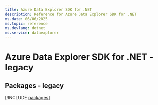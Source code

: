 ```yaml
---
title: Azure Data Explorer SDK for .NET
description: Reference for Azure Data Explorer SDK for .NET
ms.date: 06/06/2025
ms.topic: reference
ms.devlang: dotnet
ms.service: dataexplorer
---
```

# Azure Data Explorer SDK for .NET - legacy
## Packages - legacy
[!INCLUDE [packages](data-explorer-index.md)]